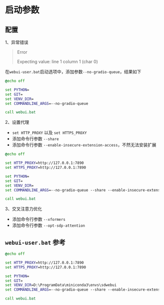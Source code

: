 # 启动参数

## 配置

1、异常错误

>Error
>
>Expecting value: line 1 column 1 (char 0)

在`webui-user.bat`启动选项中，添加参数`--no-gradio-queue`，结果如下

```bat
@echo off

set PYTHON=
set GIT=
set VENV_DIR=
set COMMANDLINE_ARGS=--no-gradio-queue

call webui.bat
```

2、设置代理

+ `set HTTP_PROXY` 以及 `set HTTPS_PROXY`
+ 添加命令行参数 `--share`
+ 添加命令行参数 `--enable-insecure-extension-access`，不然无法安装扩展

```bat
@echo off

set HTTP_PROXY=http://127.0.0.1:7890
set HTTPS_PROXY=http://127.0.0.1:7890

set PYTHON=
set GIT=
set VENV_DIR=
set COMMANDLINE_ARGS=--no-gradio-queue --share --enable-insecure-extension-access

call webui.bat
```

3、交叉注意力优化

+ 添加命令行参数 `--xformers`
+ 添加命令行参数 `--opt-sdp-attention`

## `webui-user.bat` 参考

```bat
@echo off

set HTTP_PROXY=http://127.0.0.1:7890
set HTTPS_PROXY=http://127.0.0.1:7890

set PYTHON=
set GIT=
set VENV_DIR=D:\ProgramData\miniconda3\envs\sdwebui
set COMMANDLINE_ARGS=--no-gradio-queue --share --enable-insecure-extension-access --xformers

call webui.bat
```

